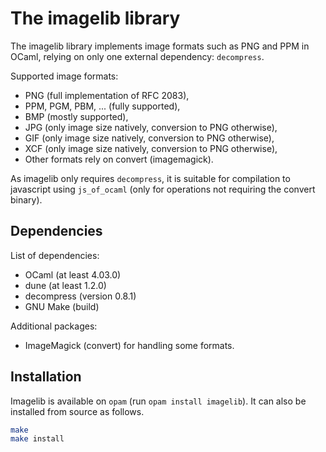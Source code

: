 The imagelib library
====================

The imagelib library implements image formats such as PNG and PPM  in
OCaml, relying on only one external dependency: `decompress`.

Supported image formats:
 - PNG (full implementation of RFC 2083),
 - PPM, PGM, PBM, ... (fully supported),
 - BMP (mostly supported),
 - JPG (only image size natively, conversion to PNG otherwise),
 - GIF (only image size natively, conversion to PNG otherwise),
 - XCF (only image size natively, conversion to PNG otherwise),
 - Other formats rely on convert (imagemagick).

As imagelib only requires `decompress`, it is suitable for compilation to
javascript using `js_of_ocaml` (only for operations not requiring the
convert binary).

Dependencies
------------
List of dependencies:
 - OCaml (at least 4.03.0)
 - dune (at least 1.2.0)
 - decompress (version 0.8.1)
 - GNU Make (build)

Additional packages:
 - ImageMagick (convert) for handling some formats.

Installation
------------

Imagelib is available on `opam` (run `opam install imagelib`). It can also
be installed from source as follows.

```bash
make
make install
```
